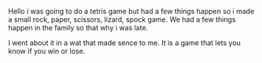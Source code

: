 Hello i was going to do a tetris game but had a few things happen so i made a small rock, paper, scissors, lizard, spock game.
We had a few things happen in the family so that why i was late.


I went about it in a wat that made sence to me.
It is a game that lets you know if you win or lose.



